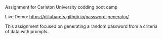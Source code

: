Assignment for Carleton University codding boot camp 

Live Demo: https://diliubarets.github.io/password-generator/

This assignment focused on generating a random password from a criteria of data with prompts.